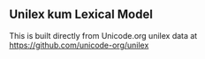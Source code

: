Unilex kum Lexical Model
----------------------

This is built directly from Unicode.org unilex data at
https://github.com/unicode-org/unilex
